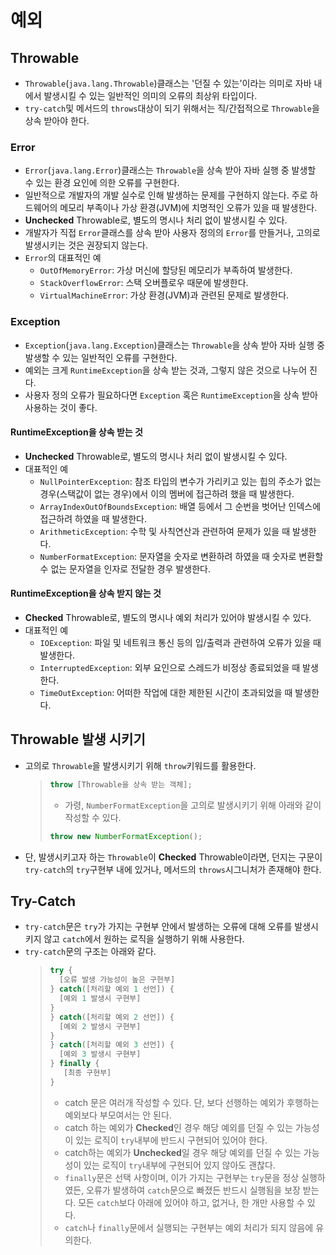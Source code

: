 # 예외
## Throwable
- `Throwable`(`java.lang.Throwable`)클래스는 '던질 수 있는'이라는 의미로 자바 내에서 발생시킬 수 있는 일반적인 의미의 오류의 최상위 타입이다.
- `try-catch`및 메서드의 `throws`대상이 되기 위해서는 직/간접적으로 `Throwable`을 상속 받아야 한다.

### Error
- `Error`(`java.lang.Error`)클래스는 `Throwable`을 상속 받아 자바 실행 중 발생할 수 있는 환경 요인에 의한 오류를 구현한다.
- 일반적으로 개발자의 개발 실수로 인해 발생하는 문제를 구현하지 않는다. 주로 하드웨어의 메모리 부족이나 가상 환경(JVM)에 치명적인 오류가 있을 때 발생한다.
- **Unchecked** Throwable로, 별도의 명시나 처리 없이 발생시킬 수 있다.
- 개발자가 직접 `Error`클래스를 상속 받아 사용자 정의의 `Error`를 만들거나, 고의로 발생시키는 것은 권장되지 않는다.
- `Error`의 대표적인 예
  - `OutOfMemoryError`: 가상 머신에 할당된 메모리가 부족하여 발생한다.
  - `StackOverflowError`: 스택 오버플로우 때문에 발생한다.
  - `VirtualMachineError`: 가상 환경(JVM)과 관련된 문제로 발생한다.

### Exception
- `Exception`(`java.lang.Exception`)클래스는 `Throwable`을 상속 받아 자바 실행 중 발생할 수 있는 일반적인 오류를 구현한다.
- 예외는 크게 `RuntimeException`을 상속 받는 것과, 그렇지 않은 것으로 나누어 진다.
- 사용자 정의 오류가 필요하다면 `Exception` 혹은 `RuntimeException`을 상속 받아 사용하는 것이 좋다.

#### RuntimeException을 상속 받는 것
- **Unchecked** Throwable로, 별도의 명시나 처리 없이 발생시킬 수 있다.
- 대표적인 예
  - `NullPointerException`: 참조 타입의 변수가 가리키고 있는 힙의 주소가 없는 경우(스택값이 없는 경우)에서 이의 멤버에 접근하려 했을 때 발생한다.
  - `ArrayIndexOutOfBoundsException`: 배열 등에서 그 순번을 벗어난 인덱스에 접근하려 하였을 때 발생한다.
  - `ArithmeticException`: 수학 및 사칙연산과 관련하여 문제가 있을 때 발생한다.
  - `NumberFormatException`: 문자열을 숫자로 변환하려 하였을 때 숫자로 변환할 수 없는 문자열을 인자로 전달한 경우 발생한다.

#### RuntimeException을 상속 받지 않는 것
- **Checked** Throwable로, 별도의 명시나 예외 처리가 있어야 발생시킬 수 있다.
- 대표적인 예
  - `IOException`: 파일 및 네트워크 통신 등의 입/출력과 관련하여 오류가 있을 때 발생한다.
  - `InterruptedException`: 외부 요인으로 스레드가 비정상 종료되었을 때 발생한다.
  - `TimeOutException`: 어떠한 작업에 대한 제한된 시간이 초과되었을 때 발생한다.

## Throwable 발생 시키기
- 고의로 `Throwable`을 발생시키기 위해 `throw`키워드를 활용한다.
    >```java
    > throw [Throwable을 상속 받는 객체]; 
    >```
    > - 가령, `NumberFormatException`을 고의로 발생시키기 위해 아래와 같이 작성할 수 있다.
    >```java
    > throw new NumberFormatException(); 
    >```
- 단, 발생시키고자 하는 `Throwable`이 **Checked** Throwable이라면, 던지는 구문이 `try-catch`의 `try`구현부 내에 있거나, 메서드의 `throws`시그니처가 존재해야 한다.

## Try-Catch
- `try-catch`문은 `try`가 가지는 구현부 안에서 발생하는 오류에 대해 오류를 발생시키지 않고 `catch`에서 원하는 로직을 실행하기 위해 사용한다.
- `try-catch`문의 구조는 아래와 같다.
    >```java
    > try {
    >   [오류 발생 가능성이 높은 구현부]
    > } catch([처리할 예외 1 선언]) {
    >   [예외 1 발생시 구현부]
    > }
    > } catch([처리할 예외 2 선언]) {
    >   [예외 2 발생시 구현부]
    > }
    > } catch([처리할 예외 3 선언]) {
    >   [예외 3 발생시 구현부]
    > } finally {
    >    [최종 구현부]
    > }
    >```
    > - catch 문은 여러개 작성할 수 있다. 단, 보다 선행하는 예외가 후행하는 예외보다 부모여서는 안 된다.
    > - catch 하는 예외가 **Checked**인 경우 해당 예외를 던질 수 있는 가능성이 있는 로직이 `try`내부에 반드시 구현되어 있어야 한다.
    > - catch하는 예외가 **Unchecked**일 경우 해당 예외를 던질 수 있는 가능성이 있는 로직이 `try`내부에 구현되어 있지 않아도 괜찮다.
    > - `finally`문은 선택 사항이며, 이가 가지는 구현부는 `try`문을 정상 실행하였든, 오류가 발생하여 `catch`문으로 빠졌든 반드시 실행됨을 보장 받는다. 모든 `catch`보다 아래에 있어야 하고, 없거나, 한 개만 사용할 수 있다.
    > - `catch`나 `finally`문에서 실행되는 구현부는 예외 처리가 되지 않음에 유의한다.
